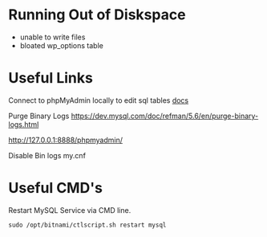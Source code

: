 # Running Out of Diskspace 

- unable to write files
- bloated wp_options table 

# Useful Links

Connect to phpMyAdmin locally to edit sql tables
[docs](https://docs.bitnami.com/virtual-machine/faq/get-started/access-phpmyadmin/)

Purge Binary Logs
https://dev.mysql.com/doc/refman/5.6/en/purge-binary-logs.html

http://127.0.0.1:8888/phpmyadmin/ 

Disable Bin logs
my.cnf

# Useful CMD's

Restart MySQL Service via CMD line.
 
```
sudo /opt/bitnami/ctlscript.sh restart mysql
```
